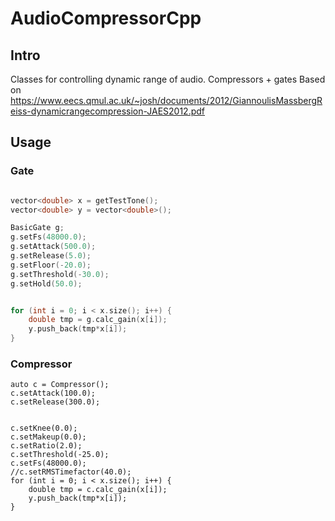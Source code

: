 # AudioCompressorCpp

## Intro
Classes for controlling dynamic range of audio. Compressors + gates
Based on https://www.eecs.qmul.ac.uk/~josh/documents/2012/GiannoulisMassbergReiss-dynamicrangecompression-JAES2012.pdf

## Usage

### Gate
```c++

vector<double> x = getTestTone();
vector<double> y = vector<double>();

BasicGate g;
g.setFs(48000.0);
g.setAttack(500.0);
g.setRelease(5.0);
g.setFloor(-20.0);
g.setThreshold(-30.0);
g.setHold(50.0);


for (int i = 0; i < x.size(); i++) {
	double tmp = g.calc_gain(x[i]);
	y.push_back(tmp*x[i]);
}
```

### Compressor
```
auto c = Compressor();
c.setAttack(100.0);
c.setRelease(300.0);


c.setKnee(0.0);
c.setMakeup(0.0);
c.setRatio(2.0);
c.setThreshold(-25.0);
c.setFs(48000.0);
//c.setRMSTimefactor(40.0);
for (int i = 0; i < x.size(); i++) {
	double tmp = c.calc_gain(x[i]);
	y.push_back(tmp*x[i]);
}
```
